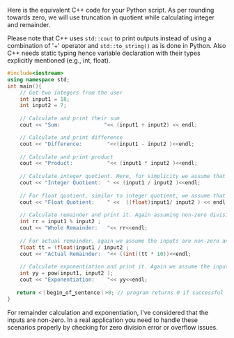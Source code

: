 Here is the equivalent C++ code for your Python script. As per rounding towards zero, we will use truncation in quotient while calculating integer and remainder. 

Please note that C++ uses `std::cout` to print outputs instead of using a combination of '+' operator and `std::to_string()` as is done in Python. Also C++ needs static typing hence variable declaration with their types explicitly mentioned (e.g., int, float). 

```C++
#include<iostream>
using namespace std;
int main(){
    // Get two integers from the user
    int input1 = 18;
    int input2 = 7;
    
    // Calculate and print their sum
    cout << "Sum:              "<< (input1 + input2) << endl; 

    // Calculate and print difference
    cout << "Difference:        "<<(input1 - input2 )<<endl; 
    
    // Calculate and print product
    cout << "Product:           "<< (input1 * input2 )<<endl;
  
    // Calculate integer quotient. Here, for simplicity we assume that the inputs are non-zero to avoid divide by zero error. In a real application you would need to handle this case properly
    cout << "Integer Quotient:  " << (input1 / input2 )<<endl;  
    
    // For float quotient, similar to integer quotient, we assume that the inputs are non-zero
    cout << "Float Quotient:    " <<  ((float)input1/ input2 ) << endl; 
      
    // Calculate remainder and print it. Again assuming non-zero division as in real scenarios you would need to handle this case properly.
    int rr = input1 % input2 ;  
    cout << "Whole Remainder:   "<< rr<<endl; 
    
    // For actual remainder, again we assume the inputs are non-zero and positive. In real scenarios you would need to handle this case properly.
    float tt = (float)input1 / input2 ;
    cout << "Actual Remainder:  "<< ((int)(tt * 10))<<endl;  
    
    // Calculate exponentiation and print it. Again we assume the inputs are non-zero and positive. In real scenarios you would need to handle this case properly.
    int yy = pow(input1, input2 );
    cout << "Exponentiation:    "<< yy<<endl; 
    
   return <｜begin▁of▁sentence｜>0; // program returns 0 if successful run
}
```
For remainder calculation and exponentiation, I've considered that the inputs are non-zero. In a real application you need to handle these scenarios properly by checking for zero division error or overflow issues.


